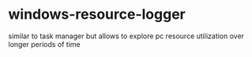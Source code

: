 # windows-resource-logger
similar to task manager but allows to explore pc resource utilization over longer periods of time
